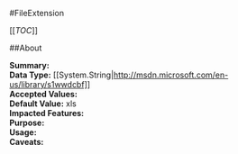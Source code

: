 #FileExtension

[[_TOC_]]

##About

**Summary:**   
**Data Type:** [[System.String|http://msdn.microsoft.com/en-us/library/s1wwdcbf]]  
**Accepted Values:**   
**Default Value:** xls  
**Impacted Features:**   
**Purpose:**   
**Usage:**   
**Caveats:**   

